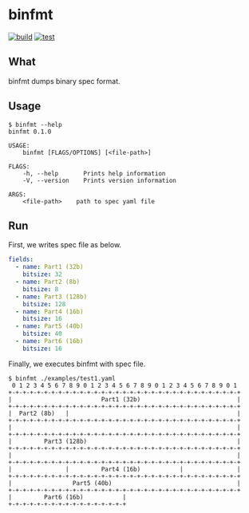 # binfmt

[![build](https://github.com/tukeJonny/binfmt/actions/workflows/release.yml/badge.svg)](https://github.com/tukeJonny/binfmt/actions/workflows/release.yml)
[![test](https://github.com/tukeJonny/binfmt/actions/workflows/test.yml/badge.svg)](https://github.com/tukeJonny/binfmt/actions/workflows/test.yml)

## What

binfmt dumps binary spec format.

## Usage

```
$ binfmt --help
binfmt 0.1.0

USAGE:
    binfmt [FLAGS/OPTIONS] [<file-path>]

FLAGS:
    -h, --help       Prints help information
    -V, --version    Prints version information

ARGS:
    <file-path>    path to spec yaml file
```

## Run

First, we writes spec file as below.

```yaml
fields:
  - name: Part1 (32b)
    bitsize: 32
  - name: Part2 (8b)
    bitsize: 8
  - name: Part3 (128b)
    bitsize: 128
  - name: Part4 (16b)
    bitsize: 16
  - name: Part5 (40b)
    bitsize: 40
  - name: Part6 (16b)
    bitsize: 16
```

Finally, we executes binfmt with spec file.

```
$ binfmt ./examples/test1.yaml
 0 1 2 3 4 5 6 7 8 9 0 1 2 3 4 5 6 7 8 9 0 1 2 3 4 5 6 7 8 9 0 1 
+-+-+-+-+-+-+-+-+-+-+-+-+-+-+-+-+-+-+-+-+-+-+-+-+-+-+-+-+-+-+-+-+
|                         Part1 (32b)                           |
+-+-+-+-+-+-+-+-+-+-+-+-+-+-+-+-+-+-+-+-+-+-+-+-+-+-+-+-+-+-+-+-+
|  Part2 (8b)   |                                               |
+-+-+-+-+-+-+-+-+-+-+-+-+-+-+-+-+-+-+-+-+-+-+-+-+-+-+-+-+-+-+-+-+
|                                                               |
+-+-+-+-+-+-+-+-+-+-+-+-+-+-+-+-+-+-+-+-+-+-+-+-+-+-+-+-+-+-+-+-+
|         Part3 (128b)                                          |
+-+-+-+-+-+-+-+-+-+-+-+-+-+-+-+-+-+-+-+-+-+-+-+-+-+-+-+-+-+-+-+-+
|                                                               |
+-+-+-+-+-+-+-+-+-+-+-+-+-+-+-+-+-+-+-+-+-+-+-+-+-+-+-+-+-+-+-+-+
|               |         Part4 (16b)           |               |
+-+-+-+-+-+-+-+-+-+-+-+-+-+-+-+-+-+-+-+-+-+-+-+-+-+-+-+-+-+-+-+-+
|                 Part5 (40b)                                   |
+-+-+-+-+-+-+-+-+-+-+-+-+-+-+-+-+-+-+-+-+-+-+-+-+-+-+-+-+-+-+-+-+
|         Part6 (16b)           |
+-+-+-+-+-+-+-+-+-+-+-+-+-+-+-+-+
```